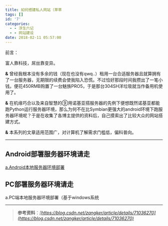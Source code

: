 ```yaml
---
title: 如何搭建私人网站（草草
tags: []
id: '7'
categories:
  - - 浮生六记
  - - 网站建设
date: 2018-02-11 05:57:00
---
```


前言：

富人靠科技，屌丝靠变异。

**&** 曾经我根本没有多余的钱（现在也没有qwq..）租用一台合适服务器且就算拥有了一台服务器，无期限的续费会使我陷入恐慌。不过恰好那段时间我攒出了一笔小钱。便花450RMB购置了一台魅族PRO5，于是那台304SH洋垃圾就当作备用机使用了。

**&** 在机缘巧合以及来自智慧的⑨用诺基亚搭服务器的先例下便想既然诺基亚都能跑Python运行服务器环境，那么为何不在比Symbian更强大的android环境下跑服务器环境呢？于是在收集了各博主提供的资料后，自己摸索出了比较大众的网站搭建方式。

**&** 本系列的文章适用范围广，对计算机了解需求门槛低，偏科普向。

* * *

## Android部署服务器环境请走

[a.Android本地服务器环境部署](/index.php/archives/8/)

## PC部署服务器环境请走

a.PC端本地服务器环境部署（基于windows系统

* * *

> **参考资料**：_[https://blog.csdn.net/zangker/article/details/71036270](https://blog.csdn.net/zangker/article/details/71036270)_